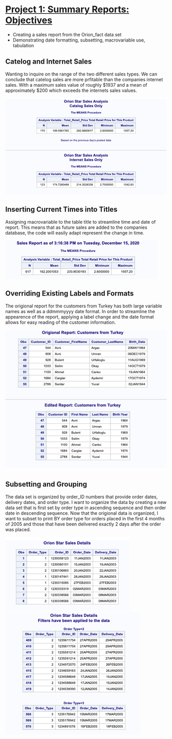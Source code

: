 # [Project 1: Summary Reports: Objectives](https://github.com/ReyGovea/SAS-Projects)
* Creating a sales report from the Orion_fact data set 
* Demonstrating date formatting, subsetting, macrovariable use, tabulation 

## Catelog and Internet Sales 

Wanting to inquire on the range of the two different sales types. We can conclude that catelog sales are more prfitable than the companies internet sales. With a maximum sales value of roughly $1937 and a mean of approximately $200 which exceeds the internets sales values. 

![](https://github.com/ReyGovea/SAS-Projects/blob/main/Portfolio%20Images/Screen%20Shot%202020-12-15%20at%203.53.04%20PM.png)

## Inserting Current Times into Titles 

Assigning macrovariable to the table title to streamline time and date of report. This means that as future sales are added to the companies database, the code will easily adapt represent the change in time. 

![](https://github.com/ReyGovea/SAS-Projects/blob/main/Portfolio%20Images/Screen%20Shot%202020-12-15%20at%204.04.15%20PM.png)

## Overriding Existing Labels and Formats 

The origional report for the customers from Turkey has both large variable names as well as a ddmmmyyyy date format. In order to streamline the appearence of the report, applying a label change and the date format allows for easy reading of the customer information. 

![](https://github.com/ReyGovea/SAS-Projects/blob/main/Portfolio%20Images/Screen%20Shot%202020-12-15%20at%204.24.13%20PM.png)

## Subsetting and Grouping 

The data set is organized by order_ID numbers that provide order dates, delivery dates, and order type. I want to organize the data by creating a new data set that is first set by order type in ascending sequence and then order date in descending sequence. Now that the origional data is organized, I want to subset to print BY order type for orders placed in the first 4 months of 2005 and those that have been delivered exactly 2 days after the order was placed. 

![](https://github.com/ReyGovea/SAS-Projects/blob/main/Portfolio%20Images/Screen%20Shot%202020-12-16%20at%201.57.00%20PM.png)
![](https://github.com/ReyGovea/SAS-Projects/blob/main/Portfolio%20Images/Screen%20Shot%202020-12-16%20at%201.57.07%20PM.png)
